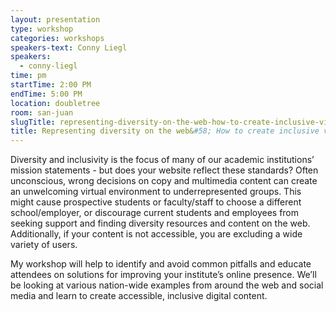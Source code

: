 ```yaml
---
layout: presentation
type: workshop
categories: workshops
speakers-text: Conny Liegl
speakers:
  - conny-liegl
time: pm
startTime: 2:00 PM
endTime: 5:00 PM
location: doubletree
room: san-juan
slugTitle: representing-diversity-on-the-web-how-to-create-inclusive-virtual-campus-environments
title: Representing diversity on the web&#58; How to create inclusive virtual campus environments
---
```


Diversity and inclusivity is the focus of many of our academic institutions’ mission statements - but does your website reflect these standards?
Often unconscious, wrong decisions on copy and multimedia content can create an unwelcoming virtual environment to underrepresented groups. This might cause prospective students or faculty/staff to choose a different school/employer, or discourage current students and employees from seeking support and finding diversity resources and content on the web. Additionally, if your content is not accessible, you are excluding a wide variety of users.

My workshop will help to identify and avoid common pitfalls and educate attendees on solutions for improving your institute’s online presence.
We’ll be looking at various nation-wide examples from around the web and social media and learn to create accessible, inclusive digital content.